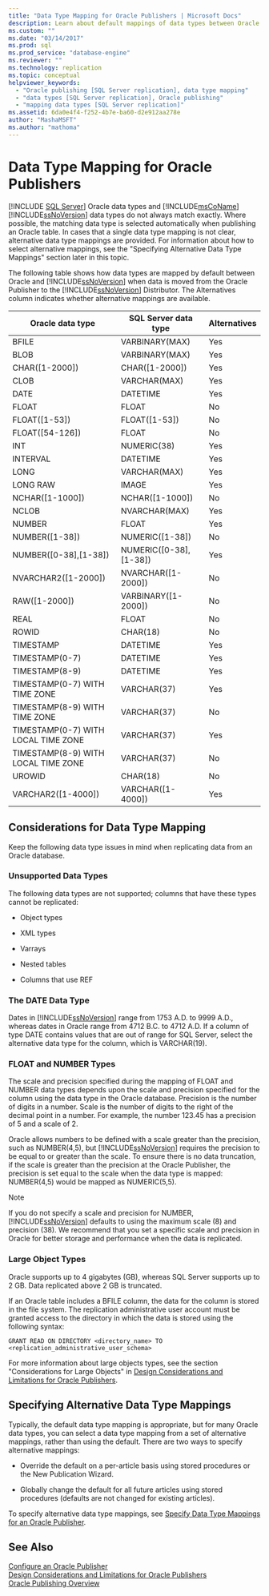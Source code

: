```yaml
---
title: "Data Type Mapping for Oracle Publishers | Microsoft Docs"
description: Learn about default mappings of data types between Oracle and SQL Server when data is moved from the Oracle Publisher to the SQL Server Distributor.
ms.custom: ""
ms.date: "03/14/2017"
ms.prod: sql
ms.prod_service: "database-engine"
ms.reviewer: ""
ms.technology: replication
ms.topic: conceptual
helpviewer_keywords: 
  - "Oracle publishing [SQL Server replication], data type mapping"
  - "data types [SQL Server replication], Oracle publishing"
  - "mapping data types [SQL Server replication]"
ms.assetid: 6da0e4f4-f252-4b7e-ba60-d2e912aa278e
author: "MashaMSFT"
ms.author: "mathoma"
---
```

# Data Type Mapping for Oracle Publishers
[!INCLUDE [SQL Server](../../../includes/applies-to-version/sqlserver.md)]
  Oracle data types and [!INCLUDE[msCoName](../../../includes/msconame-md.md)] [!INCLUDE[ssNoVersion](../../../includes/ssnoversion-md.md)] data types do not always match exactly. Where possible, the matching data type is selected automatically when publishing an Oracle table. In cases that a single data type mapping is not clear, alternative data type mappings are provided. For information about how to select alternative mappings, see the "Specifying Alternative Data Type Mappings" section later in this topic.  
  
 The following table shows how data types are mapped by default between Oracle and [!INCLUDE[ssNoVersion](../../../includes/ssnoversion-md.md)] when data is moved from the Oracle Publisher to the [!INCLUDE[ssNoVersion](../../../includes/ssnoversion-md.md)] Distributor. The Alternatives column indicates whether alternative mappings are available.  
  
|Oracle data type|SQL Server data type|Alternatives|  
|----------------------|--------------------------|------------------|  
|BFILE|VARBINARY(MAX)|Yes|  
|BLOB|VARBINARY(MAX)|Yes|  
|CHAR([1-2000])|CHAR([1-2000])|Yes|  
|CLOB|VARCHAR(MAX)|Yes|  
|DATE|DATETIME|Yes|  
|FLOAT|FLOAT|No|  
|FLOAT([1-53])|FLOAT([1-53])|No|  
|FLOAT([54-126])|FLOAT|No|  
|INT|NUMERIC(38)|Yes|  
|INTERVAL|DATETIME|Yes|  
|LONG|VARCHAR(MAX)|Yes|  
|LONG RAW|IMAGE|Yes|  
|NCHAR([1-1000])|NCHAR([1-1000])|No|  
|NCLOB|NVARCHAR(MAX)|Yes|  
|NUMBER|FLOAT|Yes|  
|NUMBER([1-38])|NUMERIC([1-38])|No|  
|NUMBER([0-38],[1-38])|NUMERIC([0-38],[1-38])|Yes|  
|NVARCHAR2([1-2000])|NVARCHAR([1-2000])|No|  
|RAW([1-2000])|VARBINARY([1-2000])|No|  
|REAL|FLOAT|No|  
|ROWID|CHAR(18)|No|  
|TIMESTAMP|DATETIME|Yes|  
|TIMESTAMP(0-7)|DATETIME|Yes|  
|TIMESTAMP(8-9)|DATETIME|Yes|  
|TIMESTAMP(0-7) WITH TIME ZONE|VARCHAR(37)|Yes|  
|TIMESTAMP(8-9) WITH TIME ZONE|VARCHAR(37)|No|  
|TIMESTAMP(0-7) WITH LOCAL TIME ZONE|VARCHAR(37)|Yes|  
|TIMESTAMP(8-9) WITH LOCAL TIME ZONE|VARCHAR(37)|No|  
|UROWID|CHAR(18)|No|  
|VARCHAR2([1-4000])|VARCHAR([1-4000])|Yes|  
  
## Considerations for Data Type Mapping  
 Keep the following data type issues in mind when replicating data from an Oracle database.  
  
### Unsupported Data Types  
 The following data types are not supported; columns that have these types cannot be replicated:  
  
-   Object types  
  
-   XML types  
  
-   Varrays  
  
-   Nested tables  
  
-   Columns that use REF  
  
### The DATE Data Type  
 Dates in [!INCLUDE[ssNoVersion](../../../includes/ssnoversion-md.md)] range from 1753 A.D. to 9999 A.D., whereas dates in Oracle range from 4712 B.C. to 4712 A.D. If a column of type DATE contains values that are out of range for SQL Server, select the alternative data type for the column, which is VARCHAR(19).  
  
### FLOAT and NUMBER Types  
 The scale and precision specified during the mapping of FLOAT and NUMBER data types depends upon the scale and precision specified for the column using the data type in the Oracle database. Precision is the number of digits in a number. Scale is the number of digits to the right of the decimal point in a number. For example, the number 123.45 has a precision of 5 and a scale of 2.  
  
 Oracle allows numbers to be defined with a scale greater than the precision, such as NUMBER(4,5), but [!INCLUDE[ssNoVersion](../../../includes/ssnoversion-md.md)] requires the precision to be equal to or greater than the scale. To ensure there is no data truncation, if the scale is greater than the precision at the Oracle Publisher, the precision is set equal to the scale when the data type is mapped: NUMBER(4,5) would be mapped as NUMERIC(5,5).  
  
> [!NOTE]  
>  If you do not specify a scale and precision for NUMBER, [!INCLUDE[ssNoVersion](../../../includes/ssnoversion-md.md)] defaults to using the maximum scale (8) and precision (38). We recommend that you set a specific scale and precision in Oracle for better storage and performance when the data is replicated.  
  
### Large Object Types  
 Oracle supports up to 4 gigabytes (GB), whereas SQL Server supports up to 2 GB. Data replicated above 2 GB is truncated.  
  
 If an Oracle table includes a BFILE column, the data for the column is stored in the file system. The replication administrative user account must be granted access to the directory in which the data is stored using the following syntax:  
  
 `GRANT READ ON DIRECTORY <directory_name> TO <replication_administrative_user_schema>`  
  
 For more information about large objects types, see the section "Considerations for Large Objects" in [Design Considerations and Limitations for Oracle Publishers](../../../relational-databases/replication/non-sql/design-considerations-and-limitations-for-oracle-publishers.md).  
  
## Specifying Alternative Data Type Mappings  
 Typically, the default data type mapping is appropriate, but for many Oracle data types, you can select a data type mapping from a set of alternative mappings, rather than using the default. There are two ways to specify alternative mappings:  
  
-   Override the default on a per-article basis using stored procedures or the New Publication Wizard.  
  
-   Globally change the default for all future articles using stored procedures (defaults are not changed for existing articles).  
  
 To specify alternative data type mappings, see [Specify Data Type Mappings for an Oracle Publisher](../../../relational-databases/replication/publish/specify-data-type-mappings-for-an-oracle-publisher.md).  
  
## See Also  
 [Configure an Oracle Publisher](../../../relational-databases/replication/non-sql/configure-an-oracle-publisher.md)   
 [Design Considerations and Limitations for Oracle Publishers](../../../relational-databases/replication/non-sql/design-considerations-and-limitations-for-oracle-publishers.md)   
 [Oracle Publishing Overview](../../../relational-databases/replication/non-sql/oracle-publishing-overview.md)  
  
  
